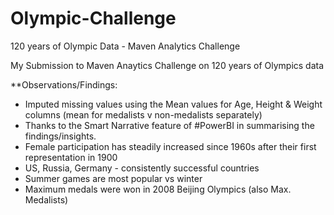 # Olympic-Challenge
120 years of Olympic Data - Maven Analytics Challenge

My Submission to Maven Anaytics Challenge on 120 years of Olympics data

**Observations/Findings: 

* Imputed missing values using the Mean values for Age, Height & Weight columns (mean for medalists v non-medalists separately)
* Thanks to the Smart Narrative feature of #PowerBI in summarising the findings/insights.
* Female participation has steadily increased since 1960s after their first representation in 1900
* US, Russia, Germany - consistently successful countries
* Summer games are most popular vs winter
* Maximum medals were won in 2008 Beijing Olympics (also Max. Medalists)
